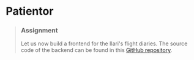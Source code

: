 # Patientor

> ### Assignment
>
> Let us now build a frontend for the Ilari's flight diaries. The source code of the backend can be found in this [GitHub repository](https://github.com/fullstack-hy2020/flight-diary).
